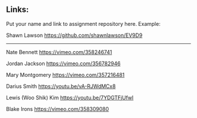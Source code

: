 
## Links:

Put your name and link to assignment repository here. Example:

Shawn Lawson    https://github.com/shawnlawson/EV9D9  
  
----

Nate Bennett    https://vimeo.com/358246741

Jordan Jackson  https://vimeo.com/356782946

Mary Montgomery https://vimeo.com/357216481

Darius Smith    https://youtu.be/vA-RJWdMCx8

Lewis (Woo Shik) Kim  https://youtu.be/7YDGTFjUfwI

Blake Irons  https://vimeo.com/358309080
